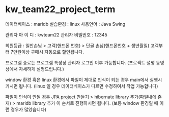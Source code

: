 # kw_team22_project_term

데이터베이스 : maridb
실습환경 : linux
사용언어 : Java Swing

관리자 아 이 디 : kwteam22
관리자 비밀번호 : 12345

회원등급 : 일반손님 > 고객(핸드폰 번호) > 단골 손님(핸드폰번호 + 생년월일)
고객부터 7만원이상 구매시 자동으로 할인됩니다.

프로그램 종료는 프로그램 특성상 관리자 로그인 이후 가능합니다.
(프로젝트 설명 동영상에서 자세하게 설명드립니다.)
    
window 환경 혹은 linux 환경에서 파일이 제대로 인식이 되는 경우 main에서 실행시키시면 됩니다.
(linux 일 경우 데이터베이스가 다르면 수정하여서 작업 가능합니다)

파일이 인식이 안될 경우
JPA project 만들기 > hibernate library 추가(파일내에 존재) > maridb library 추가
이 순서로 진행하시면 됩니다.
(보통 window 환경일 때 이런 경우가 많았습니다)


